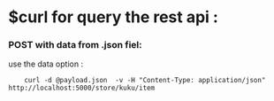 








# $curl for query the rest api :

### POST with data from .json fiel:
use the data option :
```
    curl -d @payload.json  -v -H "Content-Type: application/json"   http://localhost:5000/store/kuku/item
```